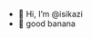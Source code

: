 - 👋 Hi, I’m @isikazi
- 🍌 good banana

<!---
isikazi/isikazi is a ✨ special ✨ repository because its `README.md` (this file) appears on your GitHub profile.
You can click the Preview link to take a look at your changes.
--->
